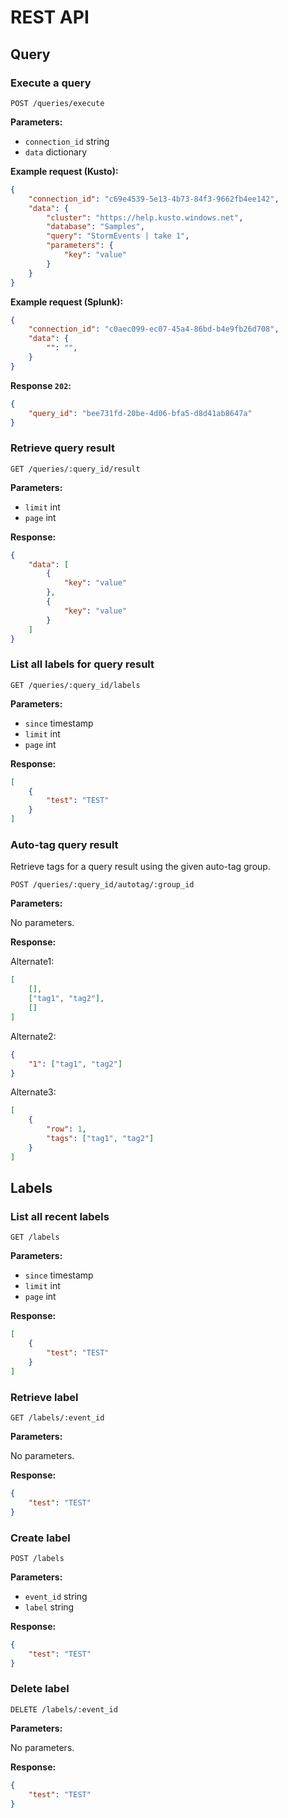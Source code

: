 # REST API

## Query

### Execute a query

```text
POST /queries/execute
```

**Parameters:**

* `connection_id` string
* `data` dictionary

**Example request (Kusto):**

```json
{
    "connection_id": "c69e4539-5e13-4b73-84f3-9662fb4ee142",
    "data": {
        "cluster": "https://help.kusto.windows.net",
        "database": "Samples",
        "query": "StormEvents | take 1",
        "parameters": {
            "key": "value"
        }
    }
}
```

**Example request (Splunk):**

```json
{
    "connection_id": "c0aec099-ec07-45a4-86bd-b4e9fb26d708",
    "data": {
        "": "",
    }
}
```

**Response `202`:**

```json
{
    "query_id": "bee731fd-20be-4d06-bfa5-d8d41ab8647a"
}
```

### Retrieve query result

```text
GET /queries/:query_id/result
```

**Parameters:**

* `limit` int
* `page` int

**Response:**

```json
{
    "data": [
        {
            "key": "value"
        },
        {
            "key": "value"
        }
    ]
}
```

### List all labels for query result

```text
GET /queries/:query_id/labels
```

**Parameters:**

* `since` timestamp
* `limit` int
* `page` int

**Response:**

```json
[
    {
        "test": "TEST"
    }
]
```

### Auto-tag query result

Retrieve tags for a query result using the given auto-tag group.

```text
POST /queries/:query_id/autotag/:group_id
```

**Parameters:**

No parameters.

**Response:**

Alternate1:

```json
[
    [],
    ["tag1", "tag2"],
    []
]
```

Alternate2:

```json
{
    "1": ["tag1", "tag2"]
}
```

Alternate3:

```json
[
    {
        "row": 1,
        "tags": ["tag1", "tag2"]
    }
]
```

## Labels

### List all recent labels

```text
GET /labels
```

**Parameters:**

* `since` timestamp
* `limit` int
* `page` int

**Response:**

```json
[
    {
        "test": "TEST"
    }
]
```

### Retrieve label

```text
GET /labels/:event_id
```

**Parameters:**

No parameters.

**Response:**

```json
{
    "test": "TEST"
}
```

### Create label

```text
POST /labels
```

**Parameters:**

* `event_id` string
* `label` string

**Response:**

```json
{
    "test": "TEST"
}
```

### Delete label

```text
DELETE /labels/:event_id
```

**Parameters:**

No parameters.

**Response:**

```json
{
    "test": "TEST"
}
```
